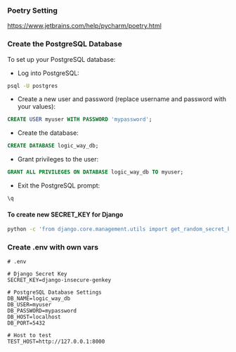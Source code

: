 ### Poetry Setting

https://www.jetbrains.com/help/pycharm/poetry.html

### Create the PostgreSQL Database

To set up your PostgreSQL database:

- Log into PostgreSQL:

``` bash
psql -U postgres
```

- Create a new user and password (replace username and password with your values):

``` sql
CREATE USER myuser WITH PASSWORD 'mypassword';
```
- Create the database:

``` sql
CREATE DATABASE logic_way_db;
```

- Grant privileges to the user:

``` sql
GRANT ALL PRIVILEGES ON DATABASE logic_way_db TO myuser;
```

- Exit the PostgreSQL prompt:

``` bash
\q
```

#### To create new SECRET_KEY for Django

``` bash
python -c 'from django.core.management.utils import get_random_secret_key; print(get_random_secret_key())'
```
### Create .env with own vars

```
# .env

# Django Secret Key
SECRET_KEY=django-insecure-genkey

# PostgreSQL Database Settings
DB_NAME=logic_way_db
DB_USER=myuser
DB_PASSWORD=mypassword
DB_HOST=localhost
DB_PORT=5432

# Host to test
TEST_HOST=http://127.0.0.1:8000
```